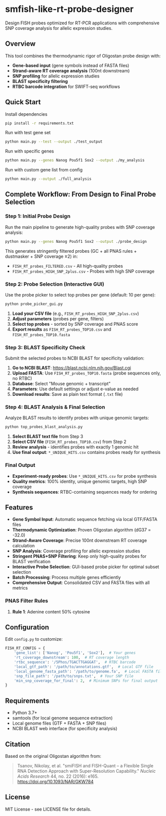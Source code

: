 # smfish-like-rt-probe-designer

Design FISH probes optimized for RT-PCR applications with comprehensive SNP coverage analysis for allelic expression studies.

## Overview

This tool combines the thermodynamic rigor of Oligostan probe design with:
- **Gene-based input** (gene symbols instead of FASTA files)
- **Strand-aware RT coverage analysis** (100nt downstream)
- **SNP profiling** for allelic expression studies
- **BLAST specificity filtering**
- **RTBC barcode integration** for SWIFT-seq workflows

## Quick Start

Install dependencies
```bash
pip install -r requirements.txt
```

Run with test gene set
```bash
python main.py --test --output ./test_output
```

Run with specific genes
```bash
python main.py --genes Nanog Pou5f1 Sox2 --output ./my_analysis
```

Run with custom gene list from config
```bash
python main.py --output ./full_analysis
```

## Complete Workflow: From Design to Final Probe Selection

### Step 1: Initial Probe Design
Run the main pipeline to generate high-quality probes with SNP coverage analysis:

```bash
python main.py --genes Nanog Pou5f1 Sox2 --output ./probe_design
```

This generates stringently filtered probes (GC + all PNAS rules + dustmasker + SNP coverage ≥2) in:
- `FISH_RT_probes_FILTERED.csv` - All high-quality probes
- `FISH_RT_probes_HIGH_SNP_2plus.csv` - Probes with high SNP coverage

### Step 2: Probe Selection (Interactive GUI)
Use the probe picker to select top probes per gene (default: 10 per gene):

```bash
python probe_picker_gui.py
```

1. **Load your CSV file** (e.g., `FISH_RT_probes_HIGH_SNP_2plus.csv`)
2. **Adjust parameters** (probes per gene, filters)
3. **Select top probes** - sorted by SNP coverage and PNAS score
4. **Export results** as `FISH_RT_probes_TOP10.csv` and `FISH_RT_probes_TOP10.fasta`

### Step 3: BLAST Specificity Check
Submit the selected probes to NCBI BLAST for specificity validation:

1. **Go to NCBI BLAST**: https://blast.ncbi.nlm.nih.gov/Blast.cgi
2. **Upload FASTA**: Use `FISH_RT_probes_TOP10.fasta` (probe sequences only, no RTBC)
3. **Database**: Select "Mouse genomic + transcript"
4. **Parameters**: Use default settings or adjust e-value as needed
5. **Download results**: Save as plain text format (`.txt` file)

### Step 4: BLAST Analysis & Final Selection
Analyze BLAST results to identify probes with unique genomic targets:

```bash
python top_probes_blast_analysis.py
```

1. **Select BLAST text file** from Step 3
2. **Select CSV file** (`FISH_RT_probes_TOP10.csv`) from Step 2
3. **Review analysis** - identifies probes with exactly 1 genomic hit
4. **Use final output**: `*_UNIQUE_HITS.csv` contains probes ready for synthesis

### Final Output
- **Experiment-ready probes**: Use `*_UNIQUE_HITS.csv` for probe synthesis
- **Quality metrics**: 100% identity, unique genomic targets, high SNP coverage
- **Synthesis sequences**: RTBC-containing sequences ready for ordering

## Features

- **Gene Symbol Input**: Automatic sequence fetching via local GTF/FASTA files
- **Thermodynamic Optimization**: Proven Oligostan algorithm (dG37 = -32.0)
- **Strand-Aware Coverage**: Precise 100nt downstream RT coverage calculation
- **SNP Analysis**: Coverage profiling for allelic expression studies
- **Stringent PNAS+SNP Filtering**: Keep only high-quality probes for BLAST verification
- **Interactive Probe Selection**: GUI-based probe picker for optimal subset selection
- **Batch Processing**: Process multiple genes efficiently
- **Comprehensive Output**: Consolidated CSV and FASTA files with all metrics

### PNAS Filter Rules

1. **Rule 1**: Adenine content 50% cytosine

## Configuration

Edit `config.py` to customize:

```python
FISH_RT_CONFIG = {
    'gene_list': ['Nanog', 'Pou5f1', 'Sox2'],  # Your genes
    'rt_coverage_downstream': 100,  # RT coverage length
    'rtbc_sequence': '/5Phos/TGACTTGAGGAT',  # RTBC barcode
    'local_gtf_path': '/path/to/annotations.gtf',  # Local GTF file
    'local_genome_fasta_path': '/path/to/genome.fa',  # Local FASTA file
    'snp_file_path': '/path/to/snps.txt',  # Your SNP file
    'min_snp_coverage_for_final': 2,  # Minimum SNPs for final output
}
```

## Requirements

- Python 3.7+
- samtools (for local genome sequence extraction)
- Local genome files (GTF + FASTA + SNP files)
- NCBI BLAST web interface (for specificity analysis)

## Citation

Based on the original Oligostan algorithm from:
> Tsanov, Nikolay, et al. "smiFISH and FISH-Quant – a Flexible Single RNA Detection Approach with Super-Resolution Capability." *Nucleic Acids Research* 44, no. 22 (2016): e165. https://doi.org/10.1093/NAR/GKW784

## License

MIT License - see LICENSE file for details.